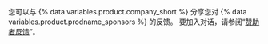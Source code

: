 您可以与 {% data variables.product.company_short %} 分享您对 {% data variables.product.prodname_sponsors %} 的反馈。 要加入对话，请参阅“[赞助者反馈](https://github.com/github/feedback/discussions/categories/sponsors-feedback)”。
